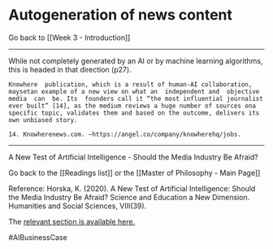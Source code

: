 # Autogeneration of news content

Go back to [[Week 3 - Introduction]]

---

While not completely generated by an AI or by machine learning algorithms, this is headed in that direction (p27).

	Knowhere  publication, which is a result of human-AI collaboration, maysetan example of a new view on what an  independent and  objective  media  can  be. Its  founders call it “the most influential journalist ever built” [14], as the medium reviews a huge number of sources ona specific topic, validates them and based on the outcome, delivers its own unbiased story.

	14. Knowherenews.com. –https://angel.co/company/knowherehq/jobs.

---

A New Test of Artificial Intelligence - Should the Media Industry Be Afraid?

Go back to the [[Readings list]] or the [[Master of Philosophy - Main Page]]

Reference: Horska, K. (2020). A New Test of Artificial Intelligence: Should the Media Industry Be Afraid? Science and Education a New Dimension. Humanities and Social Sciences, VIII(39).

The [relevant section is available here.](http://seanewdim.com/uploads/3/4/5/1/34511564/httpsdoi.org10.31174send-hs2020-231viii39-06.pdf)

#AIBusinessCase